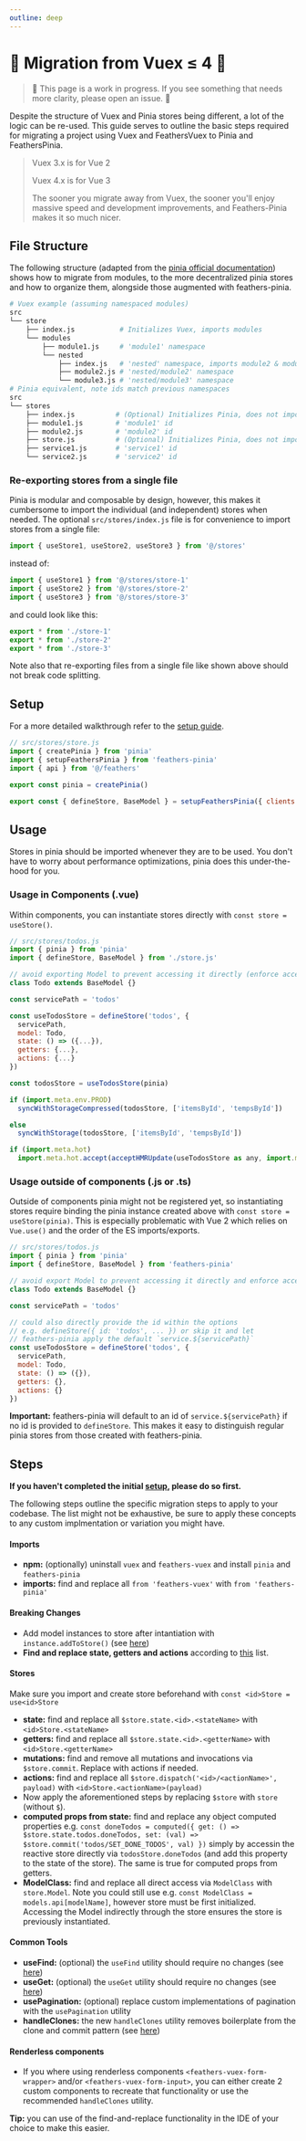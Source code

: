 ```yaml
---
outline: deep
---
```


# 🚧 Migration from Vuex ≤ 4 🚧

> 🚧 This page is a work in progress. If you see something that needs more clarity, please open an issue. 🚧

<script setup>
import BlockQuote from '../components/BlockQuote.vue'
</script>

Despite the structure of Vuex and Pinia stores being different, a lot of the logic can be re-used. This guide serves to outline the basic steps required for migrating a project using Vuex and FeathersVuex to Pinia and FeathersPinia.

<BlockQuote label="TIP ABOUT VUEX VERSIONS">

Vuex 3.x is for Vue 2

Vuex 4.x is for Vue 3

The sooner you migrate away from Vuex, the sooner you'll enjoy massive speed and development improvements, and Feathers-Pinia makes it so much nicer.

</BlockQuote>

## File Structure

The following structure (adapted from the [pinia official documentation](https://pinia.esm.dev/cookbook/migration-vuex.html#restructuring-modules-to-stores)) shows how to migrate from modules, to the more decentralized pinia stores and how to organize them, alongside those augmented with feathers-pinia.

```sh
# Vuex example (assuming namespaced modules)
src
└── store
    ├── index.js           # Initializes Vuex, imports modules
    └── modules
        ├── module1.js     # 'module1' namespace
        └── nested
            ├── index.js   # 'nested' namespace, imports module2 & module3
            ├── module2.js # 'nested/module2' namespace
            └── module3.js # 'nested/module3' namespace
# Pinia equivalent, note ids match previous namespaces
src
└── stores
    ├── index.js          # (Optional) Initializes Pinia, does not import stores
    ├── module1.js        # 'module1' id
    ├── module2.js        # 'module2' id
    ├── store.js          # (Optional) Initializes Pinia, does not import stores
    ├── service1.js       # 'service1' id
    └── service2.js       # 'service2' id
```

### Re-exporting stores from a single file

Pinia is modular and composable by design, however, this makes it cumbersome to import the individual (and independent) stores when needed. The optional `src/stores/index.js` file is for convenience to import stores from a single file:

```javascript
import { useStore1, useStore2, useStore3 } from '@/stores'
```

instead of:

```javascript
import { useStore1 } from '@/stores/store-1'
import { useStore2 } from '@/stores/store-2'
import { useStore3 } from '@/stores/store-3'
```

and could look like this:

```javascript
export * from './store-1'
export * from './store-2'
export * from './store-3'
```

Note also that re-exporting files from a single file like shown above should not break code splitting.

## Setup

For a more detailed walkthrough refer to the [setup guide](/guide/setup).

```javascript
// src/stores/store.js
import { createPinia } from 'pinia'
import { setupFeathersPinia } from 'feathers-pinia'
import { api } from '@/feathers'

export const pinia = createPinia()

export const { defineStore, BaseModel } = setupFeathersPinia({ clients: { api } })
```

## Usage

Stores in pinia should be imported whenever they are to be used. You don't have to worry about performance optimizations, pinia does this under-the-hood for you.

### Usage in Components (.vue)

Within components, you can instantiate stores directly with `const store = useStore()`.

```javascript
// src/stores/todos.js
import { pinia } from 'pinia'
import { defineStore, BaseModel } from './store.js'

// avoid exporting Model to prevent accessing it directly (enforce access via store.Model)
class Todo extends BaseModel {}

const servicePath = 'todos'

const useTodosStore = defineStore('todos', {
  servicePath,
  model: Todo,
  state: () => ({...}),
  getters: {...},
  actions: {...}
})

const todosStore = useTodosStore(pinia)

if (import.meta.env.PROD)
  syncWithStorageCompressed(todosStore, ['itemsById', 'tempsById'])

else
  syncWithStorage(todosStore, ['itemsById', 'tempsById'])

if (import.meta.hot)
  import.meta.hot.accept(acceptHMRUpdate(useTodosStore as any, import.meta.hot))
```

### Usage outside of components (.js or .ts)

Outside of components pinia might not be registered yet, so instantiating stores require binding the pinia instance created above with `const store = useStore(pinia)`. This is especially problematic with Vue 2 which relies on `Vue.use()` and the order of the ES imports/exports.

```javascript
// src/stores/todos.js
import { pinia } from 'pinia'
import { defineStore, BaseModel } from 'feathers-pinia'

// avoid export Model to prevent accessing it directly and enforce access through store.Model
class Todo extends BaseModel {}

const servicePath = 'todos'

// could also directly provide the id within the options
// e.g. defineStore({ id: 'todos', ... }) or skip it and let
// feathers-pinia apply the default `service.${servicePath}`
const useTodosStore = defineStore('todos', {
  servicePath,
  model: Todo,
  state: () => ({}),
  getters: {},
  actions: {}
})
```

**Important:** feathers-pinia will default to an id of `service.${servicePath}` if no id is provided to `defineStore`.
This makes it easy to distinguish regular pinia stores from those created with feathers-pinia.

## Steps

**If you haven't completed the initial [setup](./setup), please do so first.**

The following steps outline the specific migration steps to apply to your codebase. The list might not be exhaustive, be sure to apply these concepts to any custom implmentation or variation you might have.

#### Imports

- **npm:** (optionally) uninstall `vuex` and `feathers-vuex` and install `pinia` and `feathers-pinia`
- **imports:** find and replace all `from 'feathers-vuex'` with `from 'feathers-pinia'`

#### Breaking Changes

- Add model instances to store after intantiation with `instance.addToStore()` (see [here](./index#new-model-instances-not-added-to-the-store))
- **Find and replace state, getters and actions** according to [this](./index#store-structure-changes) list.

#### Stores

Make sure you import and create store beforehand with `const <id>Store = use<id>Store`

- **state:** find and replace all `$store.state.<id>.<stateName>` with `<id>Store.<stateName>`
- **getters:** find and replace all `$store.state.<id>.<getterName>` with `<id>Store.<getterName>`
- **mutations:** find and remove all mutations and invocations via `$store.commit`. Replace with actions if needed.
- **actions:** find and replace all `$store.dispatch('<id>/<actionName>', payload)` with `<id>Store.<actionName>(payload)`
- Now apply the aforementioned steps by replacing `$store` with `store` (without `$`).
- **computed props from state:** find and replace any object computed properties e.g. `const doneTodos = computed({ get: () => $store.state.todos.doneTodos, set: (val) => $store.commit('todos/SET_DONE_TODOS', val) })` simply by accessin the reactive store directly via `todosStore.doneTodos` (and add this property to the state of the store). The same is true for computed props from getters.
- **ModelClass:** find and replace all direct access via `ModelClass` with `store.Model`. Note you could still use e.g. `const ModelClass = models.api[modelName]`, however store must be first initialized. Accessing the Model indirectly through the store ensures the store is previously instantiated.

#### Common Tools

- **useFind:** (optional) the `useFind` utility should require no changes (see [here](/guide/use-find))
- **useGet:** (optional) the `useGet` utility should require no changes (see [here](/guide/use-get))
- **usePagination:** (optional) replace custom implementations of pagination with the `usePagination` utility
- **handleClones:** the new `handleClones` utility removes boilerplate from the clone and commit pattern (see [here](/guide/handle-clones))

#### Renderless components

- If you where using renderless components `<feathers-vuex-form-wrapper>` and/or `<feathers-vuex-form-input>`, you can either create 2 custom components to recreate that functionality or use the recommended `handleClones` utility.

**Tip:** you can use of the find-and-replace functionality in the IDE of your choice to make this easier.

